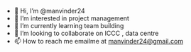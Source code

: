 - 👋 Hi, I’m @manvinder24
- 👀 I’m interested in project management
- 🌱 I’m currently learning team building 
- 💞️ I’m looking to collaborate on ICCC , data centre 
- 📫 How to reach me emailme at manvinder24@gmail.com

<!---
manvinder24/manvinder24 is a ✨ special ✨ repository because its `README.md` (this file) appears on your GitHub profile.
You can click the Preview link to take a look at your changes.
--->
